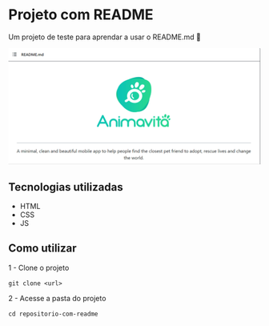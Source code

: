 # Projeto com README
Um projeto de teste para aprendar a usar o README.md 🚀

[<img src="errorunwordklow.gif" alt="gif da Animavita">](https://github.com/animavita/animavita)

## Tecnologias utilizadas
- HTML
- CSS
- JS

## Como utilizar

1 - Clone o projeto
```
git clone <url>
```

2 - Acesse a pasta do projeto
```
cd repositorio-com-readme
```